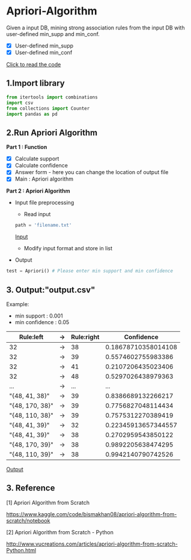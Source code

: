 # Apriori-Algorithm

Given a input DB, mining strong association rules from the input DB with user-defined min_supp and min_conf.

- [x] User-defined min_supp
- [x] User-defined min_conf

[Click to read the code](https://github.com/podo47/AprioriAlgorithm/blob/main/Apriori_Algorithm.ipynb)

## 1.Import library
``` python
from itertools import combinations
import csv
from collections import Counter
import pandas as pd
```

## 2.Run Apriori Algorithm

**Part 1 : Function**
- [x] Calculate support
- [x] Calculate confidence
- [x] Answer form - here you can change the location of output file
- [x] Main : Apriori algorithm

**Part 2 : Apriori Algorithm**
* Input file preprocessing
  * Read input
  ``` python
  path = 'filename.txt'
  ```
  [Input](https://github.com/podo47/Apriori-Algorithm/blob/main/input.txt)
  * Modify input format and store in list
  
* Output 
``` python
test = Apriori() # Please enter min support and min confidence 
```
## 3. Output:"output.csv"

Example:
* min support : 0.001
* min confidence : 0.05

| Rule:left       | → | Rule:right | Confidence           |
|-----------------|---|------------|----------------------|
| 32              | → | 38         | 0.18678710358014108  |
| 32              | → | 39         | 0.5574602755983386   |
| 32              | → | 41         | 0.2107206435023406   |
| 32              | → | 48         | 0.5297026438979363   |
| ...             | → | ...        | ... |
| "{48, 41, 38}"  | → | 39         | 0.8386689132266217   |
| "{48, 170, 38}" | → | 39         | 0.7756827048114434   |
| "{48, 110, 38}" | → | 39         | 0.7575312270389419   |
| "{48, 41, 39}"  | → | 32         | 0.22345913657344557  |
| "{48, 41, 39}"  | → | 38         | 0.2702959543850122   |
| "{48, 170, 39}" | → | 38         | 0.9892205638474295   |
| "{48, 110, 39}" | → | 38         | 0.9942140790742526   |
[Output](https://github.com/podo47/Apriori-Algorithm/blob/main/output.csv)

## 3. Reference
[1] Apriori Algorithm from Scratch

https://www.kaggle.com/code/bismakhan08/apriori-algorithm-from-scratch/notebook

[2] Apriori Algorithm from Scratch - Python

http://www.vucreations.com/articles/apriori-algorithm-from-scratch-Python.html


